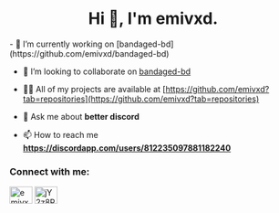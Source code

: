 <h1 align="center">Hi 👋, I'm emivxd.</h1>
- 🔭 I’m currently working on [bandaged-bd](https://github.com/emivxd/bandaged-bd)

- 👯 I’m looking to collaborate on [bandaged-bd](https://github.com/emivxd/bandaged-bd)

- 👨‍💻 All of my projects are available at [https://github.com/emivxd?tab=repositories](https://github.com/emivxd?tab=repositories)

- 💬 Ask me about **better discord**

- 📫 How to reach me **https://discordapp.com/users/812235097881182240**

<h3 align="left">Connect with me:</h3>
<p align="left">
<a href="https://instagram.com/emivxd" target="blank"><img align="center" src="https://raw.githubusercontent.com/rahuldkjain/github-profile-readme-generator/neutral-icons/src/images/icons/Social/instagram.svg" alt="emivxd" height="30" width="40" /></a>
<a href="https://discord.gg/jY2z8Rkagq" target="blank"><img align="center" src="https://raw.githubusercontent.com/rahuldkjain/github-profile-readme-generator/neutral-icons/src/images/icons/Social/discord.svg" alt="jY2z8Rkagq" height="30" width="40" /></a>
</p>
